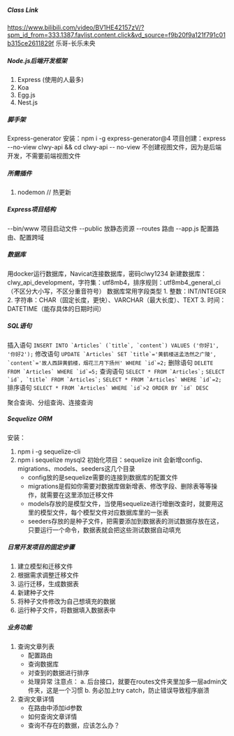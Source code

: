 ##### Class Link
https://www.bilibili.com/video/BV1HE42157zV/?spm_id_from=333.1387.favlist.content.click&vd_source=f9b20f9a121f791c01b315ce2611829f
乐哥-长乐未央

##### Node.js后端开发框架
1. Express (使用的人最多)
2. Koa
3. Egg.js
4. Nest.js

##### 脚手架
Express-generator
安装：npm i -g express-generator@4
项目创建：express --no-view clwy-api && cd clwy-api
 -- no-view 不创建视图文件，因为是后端开发，不需要前端视图文件
 
 ##### 所需插件
 1. nodemon // 热更新

 ##### Express项目结构
 --bin/www 项目启动文件
 --public 放静态资源
 --routes 路由
 --app.js 配置路由、配置跨域

 ##### 数据库
 用docker运行数据库，Navicat连接数据库，密码clwy1234
 新建数据库：clwy_api_development，字符集：utf8mb4，排序规则：utf8mb4_general_ci（不区分大小写，不区分重音符号）
 数据库常用字段类型
    1. 整数：INT/INTEGER
    2. 字符串：CHAR（固定长度，更快）、VARCHAR（最大长度）、TEXT
    3. 时间：DATETIME（能存具体的日期时间）

##### SQL语句
插入语句
   ```INSERT INTO `Articles` (`title`, `content`) VALUES ('你好1', '你好2');```
修改语句
   ```UPDATE `Articles` SET `title`='黄鹤楼送孟浩然之广陵', `content`='故人西辞黄鹤楼，烟花三月下扬州' WHERE `id`=2;```
删除语句
   ```DELETE FROM `Articles` WHERE `id`=5;```
查询语句
   ```SELECT * FROM `Articles`;```
   ```SELECT `id`, `title` FROM `Articles`;```
   ```SELECT * FROM `Articles` WHERE `id`=2;```
排序语句
   ```SELECT * FROM `Articles` WHERE `id`>2 ORDER BY `id` DESC```

聚合查询、分组查询、连接查询

##### Sequelize ORM
安装：
   1. npm i -g sequelize-cli
   2. npm i sequelize mysql2
初始化项目：sequelize init
      会新增config、migrations、models、seeders这几个目录
         - config放的是sequelize需要的连接到数据库的配置文件
         - migrations是假如你需要对数据库做新增表、修改字段、删除表等等操作，就需要在这里添加迁移文件
         - models存放的是模型文件，当使用sequelize进行增删改查时，就要用这里的模型文件，每个模型文件对应数据库里的一张表
         - seeders存放的是种子文件，把需要添加到数据表的测试数据存放在这，只要运行一个命令，数据表就会把这些测试数据自动填充

##### 日常开发项目的固定步骤
1. 建立模型和迁移文件
2. 根据需求调整迁移文件
3. 运行迁移，生成数据表
4. 新建种子文件
5. 将种子文件修改为自己想填充的数据
6. 运行种子文件，将数据填入数据表中

##### 业务功能
1. 查询文章列表
   - 配置路由
   - 查询数据库
   - 对查到的数据进行排序
   - 处理异常
   注意点：
      a. 后台接口，就要在routes文件夹里加多一层admin文件夹，这是一个习惯
      b. 务必加上try catch，防止错误导致程序崩溃
2. 查询文章详情
   - 在路由中添加id参数
   - 如何查询文章详情
   - 查询不存在的数据，应该怎么办？